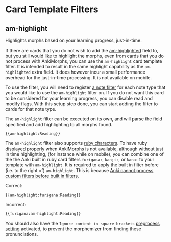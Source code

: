 # Card Template Filters

## am-highlight

Highlights morphs based on your learning progress, just-in-time.

If there are cards that you do not wish to add the
[am-highlighted](../setup/settings/extra-fields.md#using-am-highlighted) field to, but you still would like to
highlight the morphs, even from cards that you do not process with AnkiMorphs, you can use the `am-highlight`
card template filter. It is intended to result in the same highlight capability as the
`am-highlighted` extra field. It does however incur a small performance overhead for the just-in-time processing.
It is not available on mobile.

To use the filter, you will need to register [a note filter](note-filter.md#read--modify) for each note type
that you would like to use the `am-highlight` filter on. If you do not want this card to be considered for
your learning progress, you can disable read and modify flags. With this setup step done, you can start adding the
filter to cards for that note type.

The `am-highlight` filter can be executed on its own, and will parse the field specified and add highlighting to all
morphs found.

```text
{{am-highlight:Reading}}
```

The `am-highlight` filter also supports
[ruby characters](https://docs.ankiweb.net/templates/fields.html#ruby-characters). To have ruby displayed properly
when AnkiMorphs is not available, although without just in time highlighting, (for instance while on mobile), you
can combine one of the the Anki built in ruby card filters `furigana:`, `kanji:`, or `kana:` to your template with
`am-highlight`. It is required to apply the built in filter before (i.e. to the right of) `am-highlight`. This is
because [Anki cannot process custom filters before built in filters](https://github.com/ankicommunity/anki-desktop/blob/main/rslib/src/template_filters.rs#L22-L24).

Correct:

```text
{{am-highlight:furigana:Reading}}
```

Incorrect:

```text
{{furigana:am-highlight:Reading}}
```

You should also have the `Ignore content in square brackets` [preprocess setting](preprocess.md) activated, to prevent
the morphemizer from finding these pronunciations.
